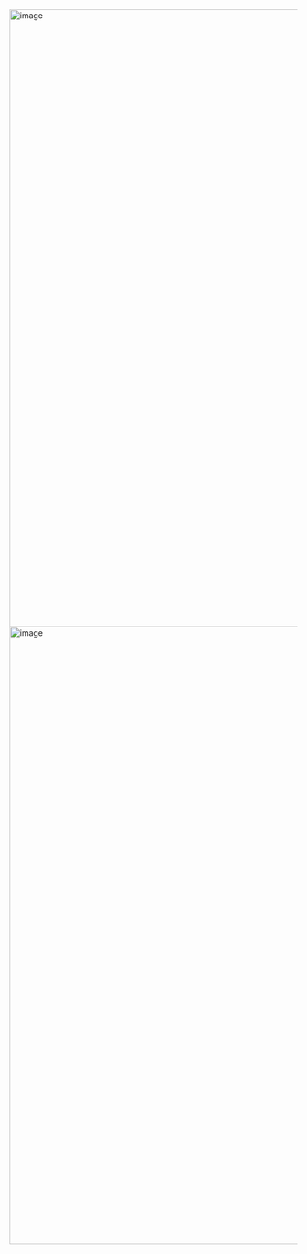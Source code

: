 <img width="1920" height="1080" alt="image" src="https://github.com/user-attachments/assets/66847a5f-4be5-4836-9509-8d1373e90412" />
<img width="1920" height="1080" alt="image" src="https://github.com/user-attachments/assets/a1552e42-b4ef-4443-9991-d1069df995b3" />

